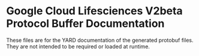 # Google Cloud Lifesciences V2beta Protocol Buffer Documentation

These files are for the YARD documentation of the generated protobuf files.
They are not intended to be required or loaded at runtime.
